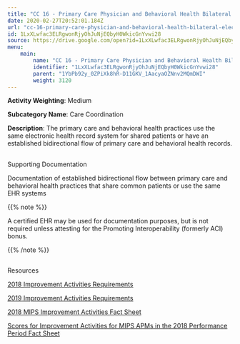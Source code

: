 ```yaml
---
title: "CC 16 - Primary Care Physician and Behavioral Health Bilateral Electronic Exchange of Information for Shared Patients"
date: 2020-02-27T20:52:01.184Z
url: "cc-16-primary-care-physician-and-behavioral-health-bilateral-electronic-exchange-of-information-for-.md"
id: 1LxXLwfac3ELRgwonRjyOhJuNjEQbyH0WkicGnYvwi28
source: https://drive.google.com/open?id=1LxXLwfac3ELRgwonRjyOhJuNjEQbyH0WkicGnYvwi28
menu:
    main:
        name: "CC 16 - Primary Care Physician and Behavioral Health Bilateral Electronic Exchange of Information for Shared Patients"
        identifier: "1LxXLwfac3ELRgwonRjyOhJuNjEQbyH0WkicGnYvwi28"
        parent: "1YbPb92y_0ZPiXk8hR-D11GKV_1AacyaOZNnv2MQmDWI"
        weight: 3120
---
```









**Activity Weighting**: Medium

**Subcategory Name**: Care Coordination

**Description**: The primary care and behavioral health practices use the same electronic health record system for shared patients or have an established bidirectional flow of primary care and behavioral health records.







## 

Supporting Documentation

Documentation of established bidirectional flow between primary care and behavioral health practices that share common patients or use the same EHR systems

{{% note %}}

A certified EHR may be used for documentation purposes, but is not required unless attesting for the Promoting Interoperability (formerly ACI) bonus.

{{% /note %}}


## 

Resources

[2018 Improvement Activities Requirements](https://qpp.cms.gov/mips/improvement-activities?py=2018)

[2019 Improvement Activities Requirements](https://qpp.cms.gov/mips/improvement-activities?py=2019)

[2018 MIPS Improvement Activities Fact Sheet](https://qpp.cms.gov/resource/2018%20MIPS%20Improvement%20Activities%20Fact%20Sheet)

[Scores for Improvement Activities for MIPS APMs in the 2018 Performance Period Fact Sheet](https://qpp.cms.gov/resource/2018%20MIPS%20APMs%20improvement%20Activities%20scores%20fact%20sheet)

